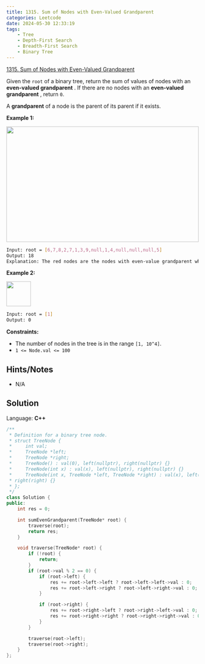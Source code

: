 ```yaml
---
title: 1315. Sum of Nodes with Even-Valued Grandparent
categories: Leetcode
date: 2024-05-30 12:33:19
tags:
    - Tree
    - Depth-First Search
    - Breadth-First Search
    - Binary Tree
---
```


[1315. Sum of Nodes with Even-Valued Grandparent](https://leetcode.com/problems/sum-of-nodes-with-even-valued-grandparent/description/)

Given the `root` of a binary tree, return the sum of values of nodes with an **even-valued grandparent** . If there are no nodes with an **even-valued grandparent** , return `0`.

A **grandparent**  of a node is the parent of its parent if it exists.

**Example 1:**

<img alt="" src="https://assets.leetcode.com/uploads/2021/08/10/even1-tree.jpg" style="width: 504px; height: 302px;">

```bash
Input: root = [6,7,8,2,7,1,3,9,null,1,4,null,null,null,5]
Output: 18
Explanation: The red nodes are the nodes with even-value grandparent while the blue nodes are the even-value grandparents.
```

**Example 2:**

<img alt="" src="https://assets.leetcode.com/uploads/2021/08/10/even2-tree.jpg" style="width: 64px; height: 65px;">

```bash
Input: root = [1]
Output: 0
```

**Constraints:**

- The number of nodes in the tree is in the range `[1, 10^4]`.
- `1 <= Node.val <= 100`

## Hints/Notes

- N/A

## Solution

Language: **C++**

```C++
/**
 * Definition for a binary tree node.
 * struct TreeNode {
 *     int val;
 *     TreeNode *left;
 *     TreeNode *right;
 *     TreeNode() : val(0), left(nullptr), right(nullptr) {}
 *     TreeNode(int x) : val(x), left(nullptr), right(nullptr) {}
 *     TreeNode(int x, TreeNode *left, TreeNode *right) : val(x), left(left),
 * right(right) {}
 * };
 */
class Solution {
public:
    int res = 0;

    int sumEvenGrandparent(TreeNode* root) {
        traverse(root);
        return res;
    }

    void traverse(TreeNode* root) {
        if (!root) {
            return;
        }
        if (root->val % 2 == 0) {
            if (root->left) {
                res += root->left->left ? root->left->left->val : 0;
                res += root->left->right ? root->left->right->val : 0;
            }

            if (root->right) {
                res += root->right->left ? root->right->left->val : 0;
                res += root->right->right ? root->right->right->val : 0;
            }
        }

        traverse(root->left);
        traverse(root->right);
    }
};
```
